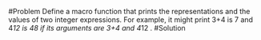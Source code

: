 #Problem
Define a macro function that prints the representations and the values of two integer
expressions. For example, it might print
3+4 is 7 and 4*12 is 48
if its arguments are 3+4 and 4*12 .
#Solution
